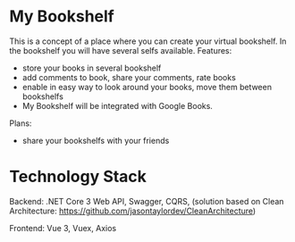 # My Bookshelf
This is a concept of a place where you can create your virtual bookshelf. In the bookshelf you will have several selfs available.
Features:
 - store your books in several bookshelf
 - add comments to book, share your comments, rate books
 - enable in easy way to look around your books, move them between bookshelfs
 - My Bookshelf will be integrated with Google Books.
 
Plans:
 - share your bookshelfs with your friends

# Technology Stack

Backend:
.NET Core 3 Web API, Swagger, CQRS, (solution based on Clean Architecture: https://github.com/jasontaylordev/CleanArchitecture)

Frontend:
Vue 3, Vuex, Axios
